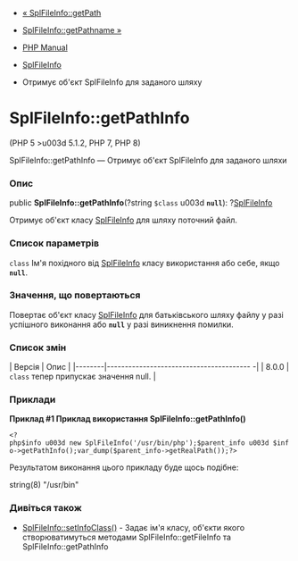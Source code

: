 - [« SplFileInfo::getPath](splfileinfo.getpath.md)
- [SplFileInfo::getPathname »](splfileinfo.getpathname.md)

- [PHP Manual](index.md)
- [SplFileInfo](class.splfileinfo.md)
- Отримує об'єкт SplFileInfo для заданого шляху

# SplFileInfo::getPathInfo

(PHP 5 \>u003d 5.1.2, PHP 7, PHP 8)

SplFileInfo::getPathInfo — Отримує об'єкт SplFileInfo для заданого
шляхи

### Опис

public **SplFileInfo::getPathInfo**(?string `$class` u003d **`null`**):
?[SplFileInfo](class.splfileinfo.md)

Отримує об'єкт класу [SplFileInfo](class.splfileinfo.md) для шляху
поточний файл.

### Список параметрів

`class`
Ім'я похідного від [SplFileInfo](class.splfileinfo.md) класу
використання або себе, якщо **`null`**.

### Значення, що повертаються

Повертає об'єкт класу [SplFileInfo](class.splfileinfo.md) для
батьківського шляху файлу у разі успішного виконання або **`null`**
у разі виникнення помилки.

### Список змін

| Версія | Опис |
|--------|---------------------------------------- -|
| 8.0.0 | `class` тепер припускає значення null. |

### Приклади

**Приклад #1 Приклад використання **SplFileInfo::getPathInfo()****

` <?php$info u003d new SplFileInfo('/usr/bin/php');$parent_info u003d $info->getPathInfo();var_dump($parent_info->getRealPath());?> `

Результатом виконання цього прикладу буде щось подібне:

string(8) "/usr/bin"

### Дивіться також

- [SplFileInfo::setInfoClass()](splfileinfo.setinfoclass.md) -
Задає ім'я класу, об'єкти якого створюватимуться методами
SplFileInfo::getFileInfo та SplFileInfo::getPathInfo
